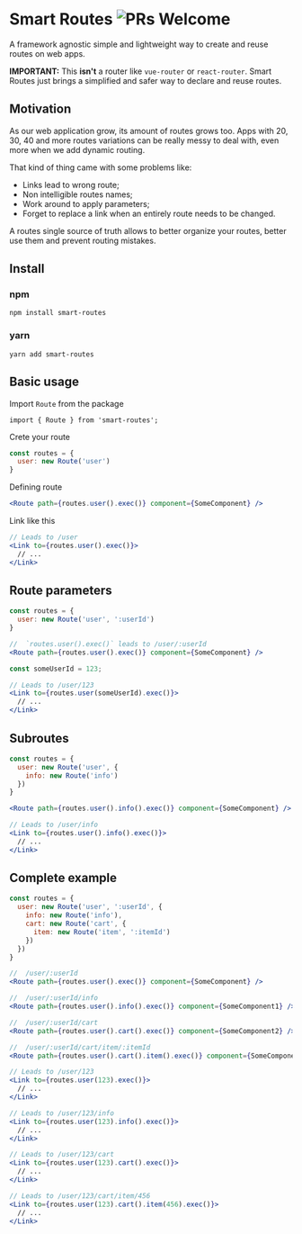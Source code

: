 # Smart Routes ![PRs Welcome](https://img.shields.io/badge/PRs-welcome-green.svg "PRs Welcome")


A framework agnostic simple and lightweight way to create and reuse routes on web apps.

**IMPORTANT:** This **isn't** a router like `vue-router` or `react-router`. Smart Routes just brings a simplified and safer way to declare and reuse routes.


## Motivation
As our web application grow, its amount of routes grows too. Apps with 20, 30, 40 and more routes variations can be really messy to deal with, even more when we add dynamic routing. 

That kind of thing came with some problems like:
* Links lead to wrong route;
* Non intelligible routes names;
* Work around to apply parameters;
* Forget to replace a link when an entirely route needs to be changed.

A routes single source of truth allows to better organize your routes, better use them and prevent routing mistakes.


## Install
### npm
```
npm install smart-routes
```
### yarn
```
yarn add smart-routes
```


## Basic usage
Import `Route` from the package
```
import { Route } from 'smart-routes';
```

Crete your route

```js
const routes = {
  user: new Route('user')
}
```

Defining route 

```jsx
<Route path={routes.user().exec()} component={SomeComponent} />
```

Link like this

```jsx
// Leads to /user
<Link to={routes.user().exec()}> 
  // ...
</Link>
```


## Route parameters
```js
const routes = {
  user: new Route('user', ':userId')
}
```

```jsx
//  `routes.user().exec()` leads to /user/:userId
<Route path={routes.user().exec()} component={SomeComponent} />
```

```jsx
const someUserId = 123;

// Leads to /user/123
<Link to={routes.user(someUserId).exec()}>
  // ...
</Link>
```


## Subroutes
```js
const routes = {
  user: new Route('user', {
    info: new Route('info')
  })
}
```

```jsx
<Route path={routes.user().info().exec()} component={SomeComponent} />
```

```jsx
// Leads to /user/info
<Link to={routes.user().info().exec()}> 
  // ...
</Link>
```


## Complete example
```js
const routes = {
  user: new Route('user', ':userId', {
    info: new Route('info'),
    cart: new Route('cart', {
      item: new Route('item', ':itemId')
    })
  })
}
```

```jsx
//  /user/:userId
<Route path={routes.user().exec()} component={SomeComponent} />

//  /user/:userId/info
<Route path={routes.user().info().exec()} component={SomeComponent1} />

//  /user/:userId/cart
<Route path={routes.user().cart().exec()} component={SomeComponent2} />

//  /user/:userId/cart/item/:itemId
<Route path={routes.user().cart().item().exec()} component={SomeComponent3} />
```

```jsx
// Leads to /user/123
<Link to={routes.user(123).exec()}> 
  // ...
</Link>

// Leads to /user/123/info
<Link to={routes.user(123).info().exec()}> 
  // ...
</Link>

// Leads to /user/123/cart
<Link to={routes.user(123).cart().exec()}> 
  // ...
</Link>

// Leads to /user/123/cart/item/456
<Link to={routes.user(123).cart().item(456).exec()}> 
  // ...
</Link>
```
